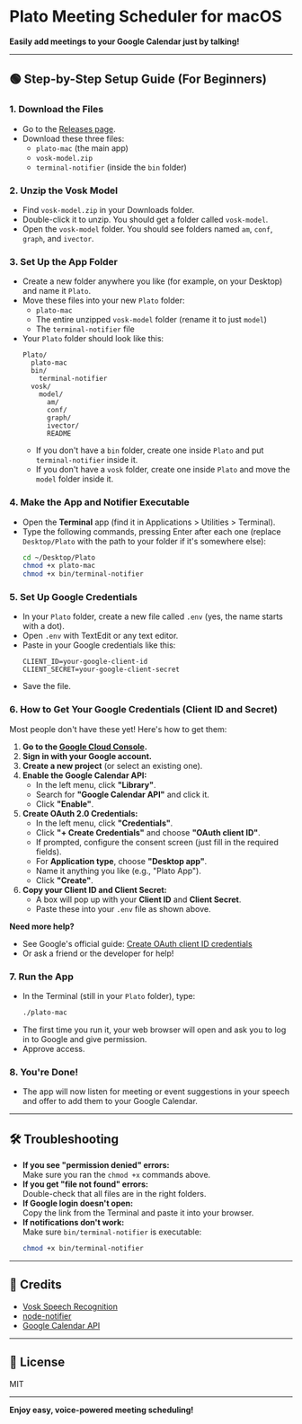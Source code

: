 # Plato Meeting Scheduler for macOS

**Easily add meetings to your Google Calendar just by talking!**

---

## 🟢 Step-by-Step Setup Guide (For Beginners)

### 1. Download the Files
- Go to the [Releases page](https://github.com/aryanma/plato-mac/releases).
- Download these three files:
  - `plato-mac` (the main app)
  - `vosk-model.zip`
  - `terminal-notifier` (inside the `bin` folder)

### 2. Unzip the Vosk Model
- Find `vosk-model.zip` in your Downloads folder.
- Double-click it to unzip. You should get a folder called `vosk-model`.
- Open the `vosk-model` folder. You should see folders named `am`, `conf`, `graph`, and `ivector`.

### 3. Set Up the App Folder
- Create a new folder anywhere you like (for example, on your Desktop) and name it `Plato`.
- Move these files into your new `Plato` folder:
  - `plato-mac`
  - The entire unzipped `vosk-model` folder (rename it to just `model`)
  - The `terminal-notifier` file
- Your `Plato` folder should look like this:
  ```
  Plato/
    plato-mac
    bin/
      terminal-notifier
    vosk/
      model/
        am/
        conf/
        graph/
        ivector/
        README
  ```
  - If you don't have a `bin` folder, create one inside `Plato` and put `terminal-notifier` inside it.
  - If you don't have a `vosk` folder, create one inside `Plato` and move the `model` folder inside it.

### 4. Make the App and Notifier Executable
- Open the **Terminal** app (find it in Applications > Utilities > Terminal).
- Type the following commands, pressing Enter after each one (replace `Desktop/Plato` with the path to your folder if it's somewhere else):
  ```sh
  cd ~/Desktop/Plato
  chmod +x plato-mac
  chmod +x bin/terminal-notifier
  ```

### 5. Set Up Google Credentials
- In your `Plato` folder, create a new file called `.env` (yes, the name starts with a dot).
- Open `.env` with TextEdit or any text editor.
- Paste in your Google credentials like this:
  ```
  CLIENT_ID=your-google-client-id
  CLIENT_SECRET=your-google-client-secret
  ```
- Save the file.

### 6. How to Get Your Google Credentials (Client ID and Secret)

Most people don't have these yet! Here's how to get them:

1. **Go to the [Google Cloud Console](https://console.cloud.google.com/apis/credentials).**
2. **Sign in with your Google account.**
3. **Create a new project** (or select an existing one).
4. **Enable the Google Calendar API:**
   - In the left menu, click **"Library"**.
   - Search for **"Google Calendar API"** and click it.
   - Click **"Enable"**.
5. **Create OAuth 2.0 Credentials:**
   - In the left menu, click **"Credentials"**.
   - Click **"+ Create Credentials"** and choose **"OAuth client ID"**.
   - If prompted, configure the consent screen (just fill in the required fields).
   - For **Application type**, choose **"Desktop app"**.
   - Name it anything you like (e.g., "Plato App").
   - Click **"Create"**.
6. **Copy your Client ID and Client Secret:**
   - A box will pop up with your **Client ID** and **Client Secret**.
   - Paste these into your `.env` file as shown above.

**Need more help?**
- See Google's official guide: [Create OAuth client ID credentials](https://developers.google.com/workspace/guides/create-credentials#oauth-client-id)
- Or ask a friend or the developer for help!

### 7. Run the App
- In the Terminal (still in your `Plato` folder), type:
  ```sh
  ./plato-mac
  ```
- The first time you run it, your web browser will open and ask you to log in to Google and give permission.
- Approve access.

### 8. You're Done!
- The app will now listen for meeting or event suggestions in your speech and offer to add them to your Google Calendar.

---

## 🛠 Troubleshooting

- **If you see "permission denied" errors:**  
  Make sure you ran the `chmod +x` commands above.
- **If you get "file not found" errors:**  
  Double-check that all files are in the right folders.
- **If Google login doesn't open:**  
  Copy the link from the Terminal and paste it into your browser.
- **If notifications don't work:**  
  Make sure `bin/terminal-notifier` is executable:
    ```sh
    chmod +x bin/terminal-notifier
    ```

---

## 🙏 Credits

- [Vosk Speech Recognition](https://alphacephei.com/vosk/)
- [node-notifier](https://github.com/mikaelbr/node-notifier)
- [Google Calendar API](https://developers.google.com/calendar)

---

## 📣 License

MIT

---

**Enjoy easy, voice-powered meeting scheduling!** 
